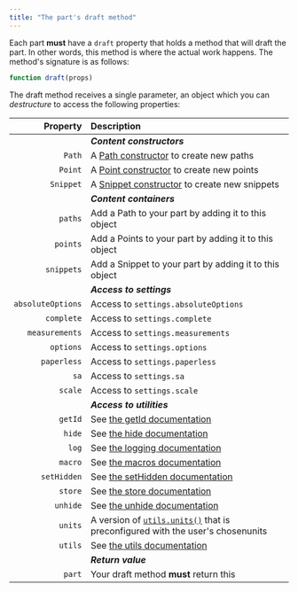 ```yaml
---
title: "The part's draft method"
---
```


Each part **must** have a `draft` property that holds a method that will draft the part.
In other words, this method is where the actual work happens. The method's signature 
is as follows:

```js
function draft(props)
```

The draft method receives a single parameter, an object which you can _destructure_ to 
access the following properties:

| Property | Description |
| --------:|:----------- |
|| **_Content constructors_** |
| `Path`            | A [Path constructor](/reference/api/path) to create new paths |
| `Point`           | A [Point constructor](/reference/api/point) to create new points |
| `Snippet`         | A [Snippet constructor](/reference/api/snippet) to create new snippets |
|| **_Content containers_** |
| `paths`           | Add a Path to your part by adding it to this object |
| `points`          | Add a Points to your part by adding it to this object |
| `snippets`        | Add a Snippet to your part by adding it to this object |
|| **_Access to settings_** |
| `absoluteOptions` | Access to `settings.absoluteOptions` |
| `complete`        | Access to `settings.complete` |
| `measurements`    | Access to `settings.measurements` |
| `options`         | Access to `settings.options` |
| `paperless`       | Access to `settings.paperless` |
| `sa`              | Access to `settings.sa` |
| `scale`           | Access to `settings.scale` |
|| **_Access to utilities_**   |
| `getId`           | See [the getId documentation](/reference/api/part/getid) |
| `hide`            | See [the hide documentation](/reference/api/part/hide) |
| `log`             | See [the logging documentation](/reference/api/store/log) |
| `macro`           | See [the macros documentation](/reference/macros/) |
| `setHidden`       | See [the setHidden documentation](/reference/api/part/sethidden) |
| `store`           | See [the store documentation](/reference/api/store) |
| `unhide`          | See [the unhide documentation](/reference/api/part/unhide) |
| `units`           | A version of [`utils.units()`](/reference/api/utils/units) that is preconfigured with the user's chosenunits |
| `utils`           | See [the utils documentation](/reference/api/utils) |
|| **_Return value_**   |
| `part`            | Your draft method **must** return this |


